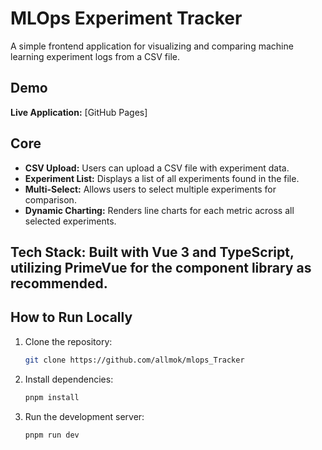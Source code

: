 # MLOps Experiment Tracker

A simple frontend application for visualizing and comparing machine learning experiment logs from a CSV file.

## Demo

**Live Application:** [GitHub Pages]

## Core

-   **CSV Upload:** Users can upload a CSV file with experiment data.
-   **Experiment List:** Displays a list of all experiments found in the file.
-   **Multi-Select:** Allows users to select multiple experiments for comparison.
-   **Dynamic Charting:** Renders line charts for each metric across all selected experiments.

## Tech Stack: Built with Vue 3 and TypeScript, utilizing PrimeVue for the component library as recommended.

## How to Run Locally

1.  Clone the repository:
    ```bash
    git clone https://github.com/allmok/mlops_Tracker
    ```
2.  Install dependencies:
    ```bash
    pnpm install
    ```
3.  Run the development server:
    ```bash
    pnpm run dev
    ```
